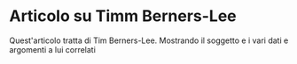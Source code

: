 # Articolo su Timm Berners-Lee

Quest'articolo tratta di Tim Berners-Lee.
Mostrando il soggetto e i vari dati e argomenti a lui correlati